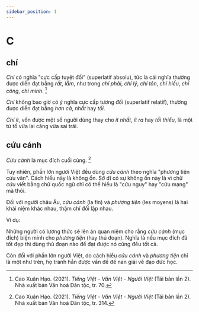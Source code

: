 ```yaml
---
sidebar_position: 1
---
```


# C

## chí

*Chí* có nghĩa "cực cấp tuyệt đối" (superlatif absolu), tức là cái nghĩa thường được diễn đạt bằng *rất*, *lắm*, như trong *chí phải*, *chí lý*, *chí tôn*, *chí hiếu*, *chí công*, *chí minh*. [^1]

*Chí* không bao giờ có ý nghĩa cực cấp tương đối (superlatif relatif), thường được diễn đạt bằng *hơn cả*, *nhất* hay *tối*.

*Chí ít*, vốn được một số người dùng thay cho *ít nhất*, *ít ra* hay *tối thiểu*, là một từ tổ vừa lai căng vừa sai trái.

## cứu cánh

*Cứu cánh* là mục đích cuối cùng. [^2]

Tuy nhiên, phần lớn người Việt đều dùng *cứu cánh* theo nghĩa "phương tiện cứu vãn". Cách hiểu này là không ổn. Sở dĩ có sự không ổn này là vì chữ *cứu* viết bằng chữ quốc ngữ chỉ có thể hiểu là "cứu nguy" hay "cứu mạng" mà thôi.

Đối với người châu Âu, *cứu cánh* (la fin) và *phương tiện* (les moyens) là hai khái niệm khác nhau, thậm chí đối lập nhau.

Ví dụ:

Những người có lương thức sẽ lên án quan niệm cho rằng *cứu cánh* (mục đích) biện minh cho *phương tiện* (hay thủ đoạn). Nghĩa là nếu mục đích đã tốt đẹp thì dùng thủ đoạn nào để đạt được nó cũng đều tốt cả.

Còn đối với phần lớn người Việt, do cách hiểu *cứu cánh* và *phương tiện* chỉ là một như trên, họ tránh hẳn được vấn đề đề nan giải về đạo đức học.



[^1]: Cao Xuân Hạo. (2021). *Tiếng Việt - Văn Việt - Người Việt* (Tái bản lần 2). Nhà xuất bản Văn hoá Dân tộc, tr. 70.


[^2]: Cao Xuân Hạo. (2021). *Tiếng Việt - Văn Việt - Người Việt* (Tái bản lần 2). Nhà xuất bản Văn hoá Dân tộc, tr. 314.


